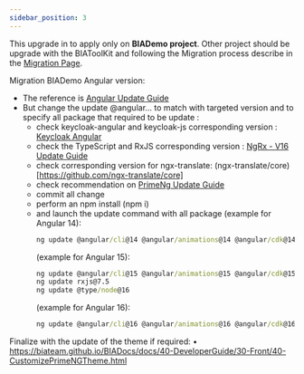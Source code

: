 ```yaml
---
sidebar_position: 3
---
```


This upgrade in to apply only on **BIADemo project**.
Other project should be upgrade with the BIAToolKit and following the Migration process describe in the [Migration Page](../MIGRATION.md).


Migration BIADemo Angular version:
- The reference is [Angular Update Guide](https://update.angular.io/)
- But change the update @angular... to match with targeted version and to specify all package that required to be update :
  - check keycloak-angular and keycloak-js corresponding version : [Keycloak Angular](https://www.npmjs.com/package/keycloak-angular)
  - check the TypeScript and RxJS corresponding version : [NgRx - V16 Update Guide](https://ngrx.io/guide/migration/v16)
  - check corresponding version for ngx-translate: (ngx-translate/core)[https://github.com/ngx-translate/core]
  - check recommendation on [PrimeNg Update Guide](https://github.com/primefaces/primeng/wiki/Migration-Guide)
  - commit all change
  - perform an npm install (npm i)
  - and launch the update command with all package 
    (example for Angular 14):
    ```cmd
    ng update @angular/cli@14 @angular/animations@14 @angular/cdk@14 @angular/common@14 @angular/compiler@14 @angular/core@14 @angular/forms@14 @angular/platform-browser@14 @angular/platform-browser-dynamic@14 @angular/router@14 @angular/service-worker@14 @ngrx/effects@14 @ngrx/entity@14 @ngrx/store@14 @ngx-translate/core@14 keycloak-angular@12 keycloak-js@19 primeng@14 @angular-eslint/schematics@14
    ```
    (example for Angular 15):
    ```cmd
    ng update @angular/cli@15 @angular/animations@15 @angular/cdk@15 @angular/common@15 @angular/compiler@15 @angular/core@15 @angular/forms@15 @angular/platform-browser@15 @angular/platform-browser-dynamic@15 @angular/router@15 @angular/service-worker@15 @ngrx/effects@15 @ngrx/entity@15 @ngrx/store@15 @ngx-translate/core@14 keycloak-angular@13 keycloak-js@21 primeng@15 @angular-eslint/schematics@15 typescript@4.8.4 
    ng update rxjs@7.5 
    ng update @type/node@16
    ```
    (example for Angular 16):
    ```cmd
    ng update @angular/cli@16 @angular/animations@16 @angular/cdk@16 @angular/common@16 @angular/compiler@16 @angular/core@16 @angular/forms@16 @angular/platform-browser@16 @angular/platform-browser-dynamic@16 @angular/router@16 @angular/service-worker@16 @ngrx/effects@16 @ngrx/entity@16 @ngrx/store@16 @ngx-translate/core@15 keycloak-angular@14 keycloak-js@21 primeng@16 @angular-eslint/schematics@16 typescript@5 

    ```
Finalize with the update of the theme if required:
•	https://biateam.github.io/BIADocs/docs/40-DeveloperGuide/30-Front/40-CustomizePrimeNGTheme.html



